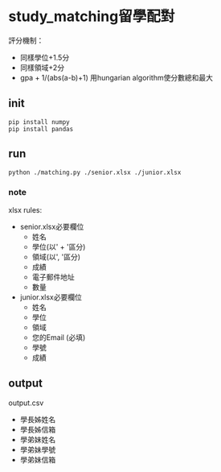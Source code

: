 # study_matching留學配對
評分機制：
* 同樣學位+1.5分
* 同樣領域+2分
* gpa + 1/(abs(a-b)+1)
用hungarian algorithm使分數總和最大
## init
```
pip install numpy
pip install pandas
```
## run
```
python ./matching.py ./senior.xlsx ./junior.xlsx
```
### note
xlsx rules:
* senior.xlsx必要欄位
  * 姓名
  * 學位(以' + '區分)
  * 領域(以', '區分)
  * 成績
  * 電子郵件地址
  * 數量
* junior.xlsx必要欄位
  * 姓名
  * 學位
  * 領域
  * 您的Email (必填)
  * 學號
  * 成績
## output
output.csv
* 學長姊姓名
* 學長姊信箱
* 學弟妹姓名
* 學弟妹學號
* 學弟妹信箱
